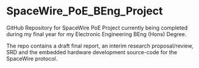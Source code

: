 # SpaceWire_PoE_BEng_Project

GitHub Repository for SpaceWire PoE Project currently being completed during my final year for my Electronic Engineering BEng (Hons) Degree.

The repo contains a draft final report, an interim research proposal/review, SRD and the embedded hardware development source-code for the SpaceWire protocol.
